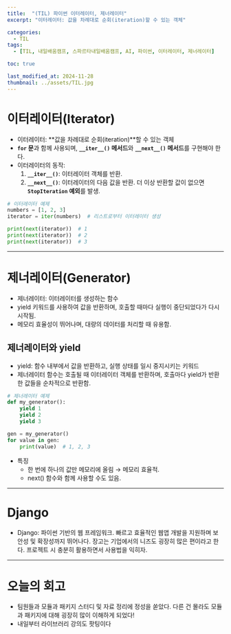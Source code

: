 ```yaml
---
title:  "(TIL) 파이썬 이터레이터, 제너레이터"
excerpt: "이터레이터: 값을 차례대로 순회(iteration)할 수 있는 객체"

categories:
  - TIL
tags:
  - [TIL, 내일배움캠프, 스파르타내일배움캠프, AI, 파이썬, 이터레이터, 제너레이터]

toc: true

last_modified_at: 2024-11-28
thumbnail: ../assets/TIL.jpg
---
```


# 이터레이터(Iterator)

- 이터레이터: **값을 차례대로 순회(iteration)**할 수 있는 객체
- **`for` 문**과 함께 사용되며, **`__iter__()` 메서드**와 **`__next__()` 메서드**를 구현해야 한다.
- 이터레이터의 동작:
  1. **`__iter__()`**: 이터레이터 객체를 반환.
  2. **`__next__()`**: 이터레이터의 다음 값을 반환. 더 이상 반환할 값이 없으면 **`StopIteration` 예외**를 발생.

```python
# 이터레이터 예제
numbers = [1, 2, 3]
iterator = iter(numbers)  # 리스트로부터 이터레이터 생성

print(next(iterator))  # 1
print(next(iterator))  # 2
print(next(iterator))  # 3
```

---
# 제너레이터(Generator)
- 제너레이터: 이터레이터를 생성하는 함수
- yield 키워드를 사용하여 값을 반환하며, 호출할 때마다 실행이 중단되었다가 다시 시작됨.
- 메모리 효율성이 뛰어나며, 대량의 데이터를 처리할 때 유용함.

## 제너레이터와 yield
- yield: 함수 내부에서 값을 반환하고, 실행 상태를 일시 중지시키는 키워드
- 제너레이터 함수는 호출될 때 이터레이터 객체를 반환하며, 호출마다 yield가 반환한 값들을 순차적으로 반환함.
```py
# 제너레이터 예제
def my_generator():
    yield 1
    yield 2
    yield 3

gen = my_generator()
for value in gen:
    print(value)  # 1, 2, 3
```
- 특징
  - 한 번에 하나의 값만 메모리에 올림 → 메모리 효율적.
  - next() 함수와 함께 사용할 수도 있음.

---
# Django
- Django: 파이썬 기반의 웹 프레임워크. 빠르고 효율적인 웹앱 개발을 지원하며 보안성 및 확장성까지 뛰어나다.
장고는 기업에서의 니즈도 굉장히 많은 편이라고 한다. 프로젝트 시 충분히 활용하면서 사용법을 익히자.

---
# 오늘의 회고
- 팀원들과 모듈과 패키지 스터디 및 자료 정리에 정성을 쏟았다. 다른 건 몰라도 모듈과 패키지에 대해 굉장히 많이 이해하게 되었다!
- 내일부터 라이브러리 강의도 팟팅이다